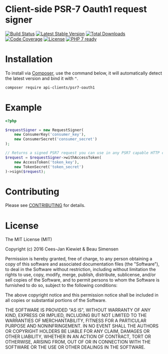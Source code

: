 # Client-side PSR-7 Oauth1 request signer

[![Build Status](https://travis-ci.org/php-api-clients/psr7-oauth1.svg?branch=master)](https://travis-ci.org/php-api-clients/psr7-oauth1)
[![Latest Stable Version](https://poser.pugx.org/api-clients/psr7-oauth1/v/stable.png)](https://packagist.org/packages/api-clients/psr7-oauth1)
[![Total Downloads](https://poser.pugx.org/api-clients/psr7-oauth1/downloads.png)](https://packagist.org/packages/api-clients/psr7-oauth1/stats)
[![Code Coverage](https://scrutinizer-ci.com/g/php-api-clients/psr7-oauth1/badges/coverage.png?b=master)](https://scrutinizer-ci.com/g/php-api-clients/psr7-oauth1/?branch=master)
[![License](https://poser.pugx.org/api-clients/psr7-oauth1/license.png)](https://packagist.org/packages/api-clients/psr7-oauth1)
[![PHP 7 ready](http://php7ready.timesplinter.ch/php-api-clients/psr7-oauth1/badge.svg)](https://appveyor-ci.org/php-api-clients/psr7-oauth1)

# Installation

To install via [Composer](http://getcomposer.org/), use the command below, it will automatically detect the latest version and bind it with `^`.

```bash
composer require api-clients/psr7-oauth1 
```

# Example

```php
<?php

$requestSigner = new RequestSigner(
    new ConsumerKey('consumer_key'),
    new ConsumerSecret('consumer_secret')
);

// Returns a signed PSR7 request you can use in any PSR7 capable HTTP client
$request = $requestSigner->withAccessToken(
    new AccessToken('token_key'),
    new TokenSecret('token_secret')
)->sign($request);
```


# Contributing

Please see [CONTRIBUTING](CONTRIBUTING.md) for details.

# License

The MIT License (MIT)

Copyright (c) 2016 Cees-Jan Kiewiet & Beau Simensen

Permission is hereby granted, free of charge, to any person obtaining a copy
of this software and associated documentation files (the "Software"), to deal
in the Software without restriction, including without limitation the rights
to use, copy, modify, merge, publish, distribute, sublicense, and/or sell
copies of the Software, and to permit persons to whom the Software is
furnished to do so, subject to the following conditions:

The above copyright notice and this permission notice shall be included in all
copies or substantial portions of the Software.

THE SOFTWARE IS PROVIDED "AS IS", WITHOUT WARRANTY OF ANY KIND, EXPRESS OR
IMPLIED, INCLUDING BUT NOT LIMITED TO THE WARRANTIES OF MERCHANTABILITY,
FITNESS FOR A PARTICULAR PURPOSE AND NONINFRINGEMENT. IN NO EVENT SHALL THE
AUTHORS OR COPYRIGHT HOLDERS BE LIABLE FOR ANY CLAIM, DAMAGES OR OTHER
LIABILITY, WHETHER IN AN ACTION OF CONTRACT, TORT OR OTHERWISE, ARISING FROM,
OUT OF OR IN CONNECTION WITH THE SOFTWARE OR THE USE OR OTHER DEALINGS IN THE
SOFTWARE.
